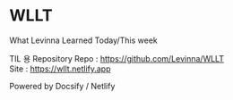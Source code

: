 <!-- docs/README.md -->
# WLLT
What Levinna Learned Today/This week

TIL 용 Repository
Repo : https://github.com/Levinna/WLLT<br>
Site : https://wllt.netlify.app

Powered by Docsify / Netlify